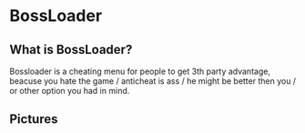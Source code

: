 # BossLoader

## What is BossLoader?

Bossloader is a cheating menu for people to get 3th party advantage, beacuse you hate the game / anticheat is ass / he might be better then you / or other option you had in mind.

## Pictures

